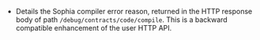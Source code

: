 * Details the Sophia compiler error reason, returned in the HTTP response body of path `/debug/contracts/code/compile`. This is a backward compatible enhancement of the user HTTP API.
